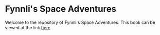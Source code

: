 # Fynnli's Space Adventures

Welcome to the repository of Fynnli's Space Adventures. This book can be viewed at the link [here](https://fynnlis-space-adventures.netlify.app/).

